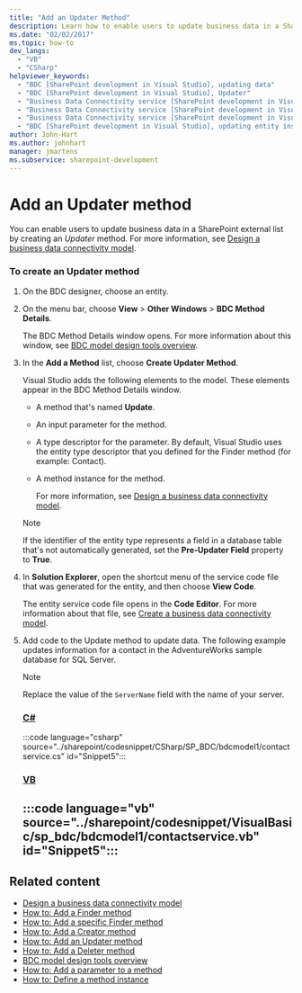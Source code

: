 ```yaml
---
title: "Add an Updater Method"
description: Learn how to enable users to update business data in a SharePoint external list by adding an Updater method.
ms.date: "02/02/2017"
ms.topic: how-to
dev_langs:
  - "VB"
  - "CSharp"
helpviewer_keywords:
  - "BDC [SharePoint development in Visual Studio], updating data"
  - "BDC [SharePoint development in Visual Studio], Updater"
  - "Business Data Connectivity service [SharePoint development in Visual Studio], updating data"
  - "Business Data Connectivity service [SharePoint development in Visual Studio], Updater"
  - "Business Data Connectivity service [SharePoint development in Visual Studio], updating entity instances"
  - "BDC [SharePoint development in Visual Studio], updating entity instances"
author: John-Hart
ms.author: johnhart
manager: jmartens
ms.subservice: sharepoint-development
---
```

# Add an Updater method

  You can enable users to update business data in a SharePoint external list by creating an *Updater* method. For more information, see [Design a business data connectivity model](../sharepoint/designing-a-business-data-connectivity-model.md).

### To create an Updater method

1. On the BDC designer, choose an entity.

2. On the menu bar, choose **View** > **Other Windows** > **BDC Method Details**.

    The BDC Method Details window opens. For more information about this window, see [BDC model design tools overview](../sharepoint/bdc-model-design-tools-overview.md).

3. In the **Add a Method** list, choose **Create Updater Method**.

    Visual Studio adds the following elements to the model. These elements appear in the BDC Method Details window.

   - A method that's named **Update**.

   - An input parameter for the method.

   - A type descriptor for the parameter. By default, Visual Studio uses the entity type descriptor that you defined for the Finder method (for example: Contact).

   - A method instance for the method.

     For more information, see [Design a business data connectivity model](../sharepoint/designing-a-business-data-connectivity-model.md).

   > [!NOTE]
   > If the identifier of the entity type represents a field in a database table that's not automatically generated, set the **Pre-Updater Field** property to **True**.

4. In **Solution Explorer**, open the shortcut menu of the service code file that was generated for the entity, and then choose **View Code**.

    The entity service code file opens in the **Code Editor**. For more information about that file, see [Create a business data connectivity model](../sharepoint/creating-a-business-data-connectivity-model.md).

5. Add code to the Update method to update data. The following example updates information for a contact in the AdventureWorks sample database for SQL Server.

   > [!NOTE]
   > Replace the value of the `ServerName` field with the name of your server.

    ### [C#](#tab/csharp)
    :::code language="csharp" source="../sharepoint/codesnippet/CSharp/SP_BDC/bdcmodel1/contactservice.cs" id="Snippet5":::

    ### [VB](#tab/vb)
    :::code language="vb" source="../sharepoint/codesnippet/VisualBasic/sp_bdc/bdcmodel1/contactservice.vb" id="Snippet5":::
    ---

## Related content
- [Design a business data connectivity model](../sharepoint/designing-a-business-data-connectivity-model.md)
- [How to: Add a Finder method](../sharepoint/how-to-add-a-finder-method.md)
- [How to: Add a specific Finder method](../sharepoint/how-to-add-a-specific-finder-method.md)
- [How to: Add a Creator method](../sharepoint/how-to-add-a-creator-method.md)
- [How to: Add an Updater method](../sharepoint/how-to-add-an-updater-method.md)
- [How to: Add a Deleter method](../sharepoint/how-to-add-a-deleter-method.md)
- [BDC model design tools overview](../sharepoint/bdc-model-design-tools-overview.md)
- [How to: Add a parameter to a method](../sharepoint/how-to-add-a-parameter-to-a-method.md)
- [How to: Define a method instance](../sharepoint/how-to-define-a-method-instance.md)
